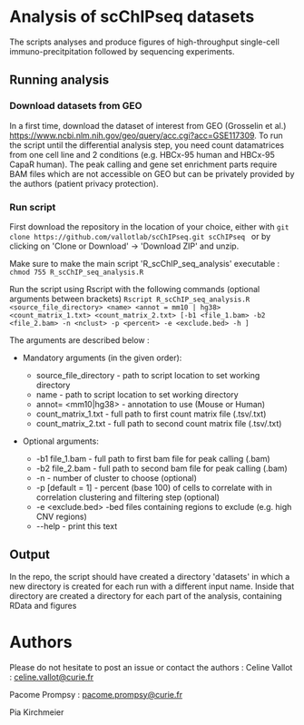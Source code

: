 # Analysis of scChIPseq datasets

The scripts analyses and produce figures of high-throughput single-cell immuno-precitpitation followed by sequencing experiments.

## Running analysis 

### Download datasets from GEO

In a first time, download the dataset of interest from GEO (Grosselin et al.) https://www.ncbi.nlm.nih.gov/geo/query/acc.cgi?acc=GSE117309. To run the script until the differential analysis step, you need count datamatrices from one cell line and 2 conditions (e.g. HBCx-95 human and HBCx-95 CapaR human). The peak calling and gene set enrichment parts require BAM files which are not accessible on GEO but can be privately provided by the authors (patient privacy protection). 

### Run script

First download the repository in the location of your choice, either with ```git clone https://github.com/vallotlab/scChIPseq.git scChIPseq ``` or by clicking on 'Clone or Download' -> 'Download ZIP' and unzip.

Make sure to make the main script 'R_scChIP_seq_analysis' executable :
```chmod 755 R_scChIP_seq_analysis.R```

Run the script using Rscript with the following commands (optional arguments between brackets)
```Rscript R_scChIP_seq_analysis.R <source_file_directory> <name> <annot = mm10 | hg38> <count_matrix_1.txt> <count_matrix_2.txt> [-b1 <file_1.bam> -b2 <file_2.bam> -n <nclust> -p <percent> -e <exclude.bed> -h ]```
  
The arguments are described below : 

* Mandatory arguments (in the given order):
        
  * source_file_directory   - path to script location to set working directory
  * name                  - path to script location to set working directory
  * annot= <mm10|hg38>   - annotation to use (Mouse or Human)
  * count_matrix_1.txt   - full path to first count matrix file (.tsv/.txt)
  * count_matrix_2.txt   - full path to second count matrix file (.tsv/.txt)

* Optional arguments: 

  * -b1 file_1.bam          - full path to first bam file for peak calling (.bam)
  * -b2 file_2.bam          - full path to second bam file for peak calling (.bam)
  * -n <nclust>         - number of cluster to choose (optional)
  * -p <percent> [default = 1]         - percent (base 100) of cells to correlate with in correlation clustering and filtering step (optional) 
  * -e <exclude.bed>    -bed files containing regions to exclude (e.g. high CNV regions)
  * --help              - print this text
        
## Output
In the repo, the script should have created a directory 'datasets' in which a new directory is created for each run with a different input name. Inside that directory are created a directory for each part of the analysis, containing RData and figures 
  

# Authors
Please do not hesitate to post an issue or contact the authors :
Celine Vallot : celine.vallot@curie.fr

Pacome Prompsy : pacome.prompsy@curie.fr

Pia Kirchmeier

